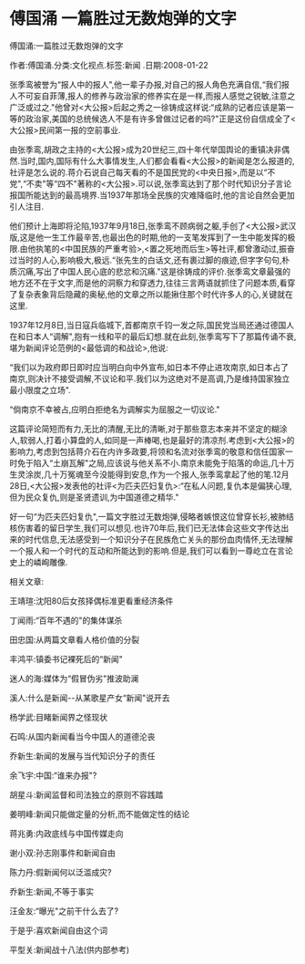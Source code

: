 # 傅国涌  一篇胜过无数炮弹的文字    
    
傅国涌:一篇胜过无数炮弹的文字    
作者:傅国涌.分类:文化视点.标签:新闻 .日期:2008-01-22    
张季鸾被誉为“报人中的报人",他一辈子办报,对自己的报人角色充满自信,“我们报人不可妄自菲薄,报人的修养与政治家的修养实在是一样,而报人感觉之锐敏,注意之广泛或过之."他曾对<大公报>后起之秀之一徐铸成这样说:“成熟的记者应该是第一等的政治家,美国的总统候选人不是有许多曾做过记者的吗?"正是这份自信成全了<大公报>民间第一报的空前事业.    
由张季鸾,胡政之主持的<大公报>成为20世纪三,四十年代举国舆论的重镇决非偶然.当时,国内,国际有什么大事情发生,人们都会看看<大公报>的新闻是怎么报道的,社评是怎么说的.蒋介石说自己每天看的不是国民党的<中央日报>,而是以“不党",“不卖"等“四不"著称的<大公报>.可以说,张季鸾达到了那个时代知识分子言论报国所能达到的最高境界.当1937年那场全民族的灾难降临时,他的言论自然会更加引人注目.    
他们预计上海即将沦陷,1937年9月18日,张季鸾不顾病弱之躯,手创了<大公报>武汉版,这是他一生工作最辛苦,也最出色的时期,他的一支笔发挥到了一生中能发挥的极限.由他执笔的<中国民族的严重考验>,<置之死地而后生>等社评,都曾激动过,振奋过当时的人心,影响极大,极远.“张先生的白话文,还有裹过脚的痕迹,但字字句句,朴质沉痛,写出了中国人民心底的悲忿和沉痛."这是徐铸成的评价.张季鸾文章最强的地方还不在于文字,而是他的洞察力和穿透力,往往三言两语就抓住了问题本质,看穿了复杂表象背后隐藏的奥秘,他的文章之所以能揪住那个时代许多人的心,关键就在这里.    
1937年12月8日,当日寇兵临城下,首都南京千钧一发之际,国民党当局还通过德国人在和日本人“调解",抱有一线和平的最后幻想.就在此刻,张季鸾写下了那篇传诵不衰,堪为新闻评论范例的<最低调的和战论>,他说:    
“我们以为政府即日即时应当明白向中外宣布,如日本不停止进攻南京,如日本占了南京,则决计不接受调解,不议论和平.我们以为这绝对不是高调,乃是维持国家独立最小限度之立场".    
“倘南京不幸被占,应明白拒绝名为调解实为屈服之一切议论."    
这篇评论简短而有力,无比的清醒,无比的清晰,对于那些意志本来并不坚定的糊涂人,软弱人,打着小算盘的人,如同是一声棒喝,也是最好的清凉剂.考虑到<大公报>的影响力,考虑到包括蒋介石在内许多政要,将领和名流对张季鸾的敬意和信任国家一时免于陷入“土崩瓦解"之局,应该说与他关系不小.南京未能免于陷落的命运,几十万生灵涂炭,几十万冤魂至今没能得到安息,作为一个报人,张季鸾拿起了他的笔.12月28日,<大公报>发表他的社评<为匹夫匹妇复仇>:“在私人问题,复仇本是偏狭心理,但为民众复仇,则是圣贤遗训,为中国道德之精华."    
好一句“为匹夫匹妇复仇",一篇文字胜过无数炮弹,侵略者嫉恨这位曾穿长衫,被肺结核伤害着的留日学生,我们可以想见.也许70年后,我们已无法体会这些文字传达出来的时代信息,无法感受到一个知识分子在民族危亡关头的那份血肉情怀,无法理解一个报人和一个时代的互动和所能达到的影响.但是,我们可以看到一尊屹立在言论史上的嶙峋雕像.    
    
相关文章:    
王靖瑄:沈阳80后女孩择偶标准更看重经济条件    
丁闻雨:“百年不遇的"的集体谋杀    
田忠国:从两篇文章看人格价值的分裂    
丰鸿平:镇委书记裸死后的“新闻"    
迷人的海:媒体为“假冒伪劣"推波助澜    
溪人:什么是新闻--从某歌星产女“新闻"说开去    
杨学武:目睹新闻界之怪现状    
石鸣:从国内新闻看当今中国人的道德沦丧    
乔新生:新闻的发展与当代知识分子的责任    
余飞宇:中国:“谁来办报"?    
胡星斗:新闻监督和司法独立的原则不容践踏    
姜明峰:新闻只能做定量的分析,而不能做定性的结论    
蒋兆勇:内政底线与中国传媒走向    
谢小双:孙志刚事件和新闻自由    
陈力丹:假新闻何以泛滥成灾?    
乔新生:新闻,不等于事实    
汪金友:“曝光"之前干什么去了?    
于是乎:喜欢新闻自由这个词    
平型关:新闻战十八法(供内部参考)